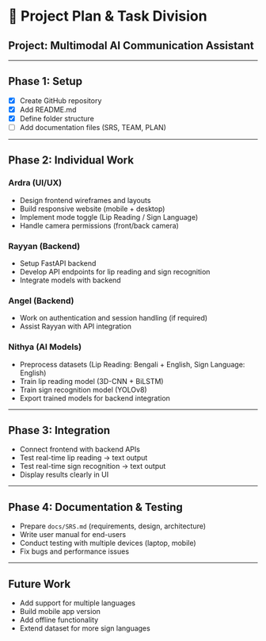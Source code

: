 # 📌 Project Plan & Task Division

## Project: Multimodal AI Communication Assistant

---

## Phase 1: Setup
- [x] Create GitHub repository
- [x] Add README.md
- [x] Define folder structure
- [ ] Add documentation files (SRS, TEAM, PLAN)

---

## Phase 2: Individual Work
### Ardra (UI/UX)
- Design frontend wireframes and layouts
- Build responsive website (mobile + desktop)
- Implement mode toggle (Lip Reading / Sign Language)
- Handle camera permissions (front/back camera)

### Rayyan (Backend)
- Setup FastAPI backend
- Develop API endpoints for lip reading and sign recognition
- Integrate models with backend

### Angel (Backend)
- Work on authentication and session handling (if required)
- Assist Rayyan with API integration

### Nithya (AI Models)
- Preprocess datasets (Lip Reading: Bengali + English, Sign Language: English)
- Train lip reading model (3D-CNN + BiLSTM)
- Train sign recognition model (YOLOv8)
- Export trained models for backend integration

---

## Phase 3: Integration
- Connect frontend with backend APIs
- Test real-time lip reading → text output
- Test real-time sign recognition → text output
- Display results clearly in UI

---

## Phase 4: Documentation & Testing
- Prepare `docs/SRS.md` (requirements, design, architecture)
- Write user manual for end-users
- Conduct testing with multiple devices (laptop, mobile)
- Fix bugs and performance issues

---

## Future Work
- Add support for multiple languages
- Build mobile app version
- Add offline functionality
- Extend dataset for more sign languages
